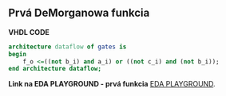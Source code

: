 ## Prvá DeMorganowa funkcia
   
**VHDL CODE**

```vhdl
architecture dataflow of gates is
begin
    f_o <=((not b_i) and a_i) or ((not c_i) and (not b_i));
end architecture dataflow;
```



**Link na EDA PLAYGROUND - prvá funkcia**
[EDA PLAYGROUND](https://www.edaplayground.com/x/YDCa).

